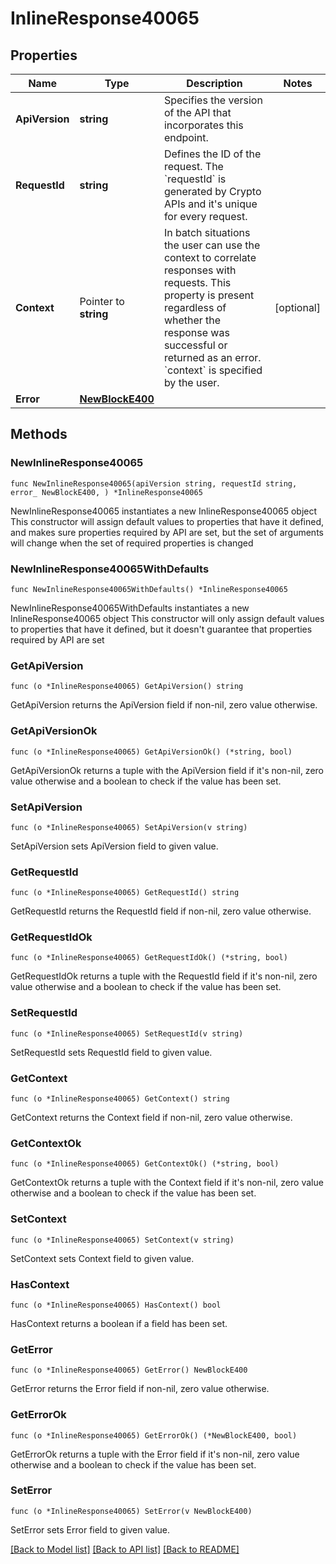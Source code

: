 # InlineResponse40065

## Properties

Name | Type | Description | Notes
------------ | ------------- | ------------- | -------------
**ApiVersion** | **string** | Specifies the version of the API that incorporates this endpoint. | 
**RequestId** | **string** | Defines the ID of the request. The &#x60;requestId&#x60; is generated by Crypto APIs and it&#39;s unique for every request. | 
**Context** | Pointer to **string** | In batch situations the user can use the context to correlate responses with requests. This property is present regardless of whether the response was successful or returned as an error. &#x60;context&#x60; is specified by the user. | [optional] 
**Error** | [**NewBlockE400**](NewBlockE400.md) |  | 

## Methods

### NewInlineResponse40065

`func NewInlineResponse40065(apiVersion string, requestId string, error_ NewBlockE400, ) *InlineResponse40065`

NewInlineResponse40065 instantiates a new InlineResponse40065 object
This constructor will assign default values to properties that have it defined,
and makes sure properties required by API are set, but the set of arguments
will change when the set of required properties is changed

### NewInlineResponse40065WithDefaults

`func NewInlineResponse40065WithDefaults() *InlineResponse40065`

NewInlineResponse40065WithDefaults instantiates a new InlineResponse40065 object
This constructor will only assign default values to properties that have it defined,
but it doesn't guarantee that properties required by API are set

### GetApiVersion

`func (o *InlineResponse40065) GetApiVersion() string`

GetApiVersion returns the ApiVersion field if non-nil, zero value otherwise.

### GetApiVersionOk

`func (o *InlineResponse40065) GetApiVersionOk() (*string, bool)`

GetApiVersionOk returns a tuple with the ApiVersion field if it's non-nil, zero value otherwise
and a boolean to check if the value has been set.

### SetApiVersion

`func (o *InlineResponse40065) SetApiVersion(v string)`

SetApiVersion sets ApiVersion field to given value.


### GetRequestId

`func (o *InlineResponse40065) GetRequestId() string`

GetRequestId returns the RequestId field if non-nil, zero value otherwise.

### GetRequestIdOk

`func (o *InlineResponse40065) GetRequestIdOk() (*string, bool)`

GetRequestIdOk returns a tuple with the RequestId field if it's non-nil, zero value otherwise
and a boolean to check if the value has been set.

### SetRequestId

`func (o *InlineResponse40065) SetRequestId(v string)`

SetRequestId sets RequestId field to given value.


### GetContext

`func (o *InlineResponse40065) GetContext() string`

GetContext returns the Context field if non-nil, zero value otherwise.

### GetContextOk

`func (o *InlineResponse40065) GetContextOk() (*string, bool)`

GetContextOk returns a tuple with the Context field if it's non-nil, zero value otherwise
and a boolean to check if the value has been set.

### SetContext

`func (o *InlineResponse40065) SetContext(v string)`

SetContext sets Context field to given value.

### HasContext

`func (o *InlineResponse40065) HasContext() bool`

HasContext returns a boolean if a field has been set.

### GetError

`func (o *InlineResponse40065) GetError() NewBlockE400`

GetError returns the Error field if non-nil, zero value otherwise.

### GetErrorOk

`func (o *InlineResponse40065) GetErrorOk() (*NewBlockE400, bool)`

GetErrorOk returns a tuple with the Error field if it's non-nil, zero value otherwise
and a boolean to check if the value has been set.

### SetError

`func (o *InlineResponse40065) SetError(v NewBlockE400)`

SetError sets Error field to given value.



[[Back to Model list]](../README.md#documentation-for-models) [[Back to API list]](../README.md#documentation-for-api-endpoints) [[Back to README]](../README.md)


